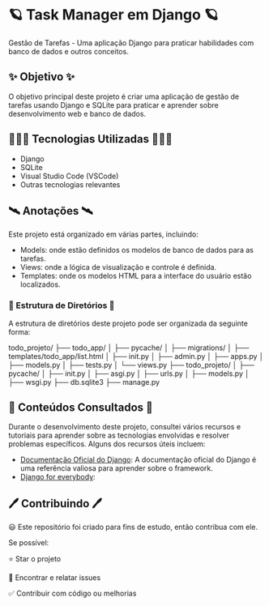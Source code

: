 # 🪐 Task Manager em Django 🪐

Gestão de Tarefas - Uma aplicação Django para praticar habilidades com banco de dados e outros conceitos.

## ✨ Objetivo ✨

O objetivo principal deste projeto é criar uma aplicação de gestão de tarefas usando Django e SQLite para praticar e aprender sobre desenvolvimento web e banco de dados.

## 👩🏽‍💻 Tecnologias Utilizadas 👩🏽‍💻

- Django
- SQLite
- Visual Studio Code (VSCode)
- Outras tecnologias relevantes

## 🛰 Anotações  🛰 

Este projeto está organizado em várias partes, incluindo:

- Models: onde estão definidos os modelos de banco de dados para as tarefas.
- Views: onde a lógica de visualização e controle é definida.
- Templates: onde os modelos HTML para a interface do usuário estão localizados.





### 🌌 Estrutura de Diretórios 🌌

A estrutura de diretórios deste projeto pode ser organizada da seguinte forma:

todo_projeto/
├── todo_app/
│ ├── pycache/
│ ├── migrations/
│ ├── templates/todo_app/list.html
│ ├── init.py
│ ├── admin.py
│ ├── apps.py
│ ├── models.py
│ ├── tests.py
│ └── views.py
├── todo_projeto/
│ ├── pycache/
│ ├── init.py
│ ├── asgi.py
│ ├── urls.py
│ ├── models.py
│ ├── wsgi.py
├── db.sqlite3
├── manage.py

## 📑 Conteúdos Consultados 📑

Durante o desenvolvimento deste projeto, consultei vários recursos e tutoriais para aprender sobre as tecnologias envolvidas e resolver problemas específicos. Alguns dos recursos úteis incluem:

- [Documentação Oficial do Django](https://docs.djangoproject.com/): A documentação oficial do Django é uma referência valiosa para aprender sobre o framework.
- [Django for everybody](https://www.youtube.com/watch?v=o0XbHvKxw7Y):


## 🖊 Contribuindo 🖊

😃 Este repositório foi criado para fins de estudo, então contribua com ele.

Se possível:

⭐️ Star o projeto

🐛 Encontrar e relatar issues

✅ Contribuir com código ou melhorias

